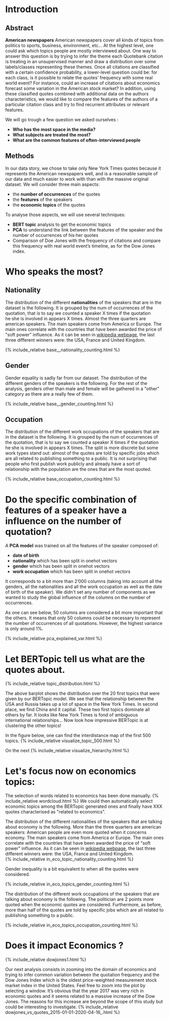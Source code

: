 <script src="https://cdn.plot.ly/plotly-2.6.3.min.js"></script>
# Introduction

## Abstract

**American newspapers** American newspapers cover all kinds of topics from politics to sports, business, environment, etc... At the highest level, one could ask which topics people are mostly interviewed about. One way to answer this question is by trying to infer the theme each Quotebank citation is treating in an unsupervised manner and draw a distribution over some labels/classes representing these themes. Once all citations are classified with a certain confidence probability, a lower-level question could be: for each class, is it possible to relate the quotes’ frequency with some real world event? For instance, could an increase of citations about economics forecast some variation in the American stock market? In addition, using these classified quotes combined with additional data on the authors characteristics, we would like to compare the features of the authors of a particular citation class and try to find recurrent attributes or relevant features.

We will go trough a few question we asked ourselves : 
- **Who has the most space in the media?**
- **What subjects are treated the most?**
- **What are the common features of often-interviewed people**

## Methods

In our data story, we chose to take only New York Times quotes because it represents the American newspapers well, and is a reasonable sample of our data and much easier to work with than with the massive original dataset. 
We will consider three main aspects:
- the **number of occurrences** of the quotes
- the **features** of the speakers
- the **economic topics** of the quotes

To analyse those aspects, we will use several techniques:
- **BERT topic** analysis to get the economic topics
- **PCA** to understand the link between the features of the speaker and the number of occurrences of his·her quotes
- Comparison of Doe Jones with the frequency of citations and compare this frequency with real world event’s timeline, as for the Dow Jones index.


# Who speaks the most? 

## Nationality
    
The distribution of the different **nationalities** of the speakers that are in the dataset is the following. It is grouped by the num of occurrences of the quotation, that is to say we counted a speaker X times if the quotation he·she is involved in appears X times. Almost the three quarters are american speakers. The main speakers come from America or Europe. The main ones correlate with the countries that have been awarded the price of "soft power" influence. As it can be seen in [wikipedia webpage](https://en.wikipedia.org/wiki/Soft_power), the last three different winners were: the USA, France and United Kingdom.

{% include_relative base__nationality_counting.html %}

## Gender

Gender equality is sadly far from our dataset. The distribution of the different genders of the speakers is the following. For the rest of the analysis, genders other than male and female will be gathered in a "other" category as there are a really few of them.

{% include_relative base__gender_counting.html %}

## Occupation

The distribution of the different work occupations of the speakers that are in the dataset is the following. It is grouped by the num of occurrences of the quotation, that is to say we counted a speaker X times if the quotation he·she is involved in appears X times. The split is more discrete but some work types stand out: almost of the quotes are told by specific jobs which are all related to publishing something to a public. It is not surprising that people who first publish work publicly and already have a sort of relationship with the population are the ones that are the most quoted. 

{% include_relative base_occupation_counting.html %}
  
# Do the specific combination of features of a speaker have a influence on the number of quotation?

A **PCA model** was trained on all the features of the speaker composed of:
- **date of birth**
- **nationality** which has been split in onehot vectors
- **gender** which has been split in onehot vectors
- **work occupation** which has been split in onehot vectors

It corresponds to a bit more than 2’000 columns (taking into account all the genders, all the nationalities and all the work occupation as well as the date of birth of the speaker). We didn't set any number of components as we wanted to study the global influence of the columns on the number of occurrences.

As one can see below, 50 columns are considered a bit more important that the others. It means that only 50 columns could be necessary to represent the number of occurrences of all quotations. However, the highest variance is only around 1%. 

{% include_relative pca_explained_var.html %}


# Let BERTopic tell us what are the quotes about.

{% include_relative topic_distribution.html %}
        
The above barplot shows the distribution over the 20 first topics that were given by our BERTopic model. We see that the relationship between the USA and Russia takes up a lot of space in the New York Times. In second place, we find China and it capital. These two first topics dominate all others by far. It looks like New York Times is fond of ambiguous international relationships... Now look how impressive BERTopic is at clustering the other topics!

In the figure below, one can find the interdistance map of the first 500 topics.
{% include_relative visualize_topic_500.html %}

On the next 
{% include_relative visualize_hierarchy.html %}
# Let's focus now on economics topics: 
The selection of words related to economics has been done manually.
{% include_relative wordcloud.html %}
We could then automatically select economic topics among the BERTopic generated ones and finally have XXX quotes characterised as "related to economics".
      
 
 The distribution of the different nationalities of the speakers that are talking about economy is the following. More than the three quarters are american speakers: American people are even more quoted when it concerns economy. The main speakers come from America or Europe. The main ones correlate with the countries that have been awarded the price of "soft power" influence. As it can be seen in [wikipedia webpage](https://en.wikipedia.org/wiki/Soft_power), the last three different winners were: the USA, France and United Kingdom.       
{% include_relative in_eco_topic_nationality_counting.html %}

        
Gender inequality is a bit equivalent to when all the quotes were considered.

{% include_relative in_eco_topics_gender_counting.html %}


The distribution of the different work occupations of the speakers that are talking about economy is the following. The politician are 2 points more quoted when the economic quotes are considered. Furthermore, as before, more than half of the quotes are told by specific jobs which are all related to publishing something to a public.
        
{% include_relative in_eco_topics_occupation_counting.html %}
        
# Does it impact Economics ? 

{% include_relative dowjones1.html %}

        
Our next analysis consists in zooming into the domain of economics and trying to infer common variation between the quotation frequency and the Dow Jones Index which is the oldest price-weighted measurement stock market index in the United States. Feel free to zoom into the plot by selecting a window. It’s obvious that the year 2017 was very rich in economic quotes and it seems related to a massive increase of the Dow Jones. The reasons for this increase are beyond the scope of this study but could be interesting to investigate.
{% include_relative dowjones_vs_quotes_2015-01-01-2020-04-16_.html %}
    
